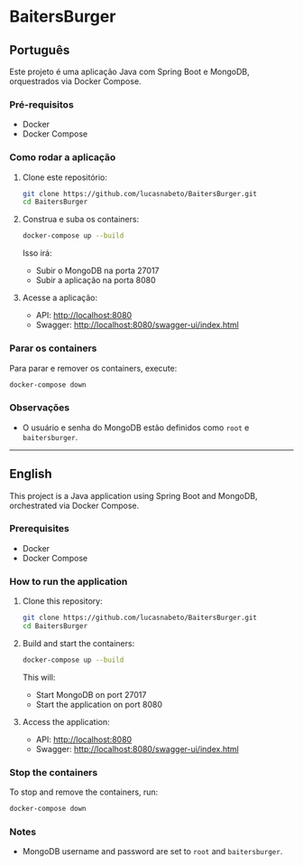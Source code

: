 # BaitersBurger 

## Português

Este projeto é uma aplicação Java com Spring Boot e MongoDB, orquestrados via Docker Compose.

### Pré-requisitos

-   Docker
-   Docker Compose

### Como rodar a aplicação


1. Clone este repositório:

    ```bash
    git clone https://github.com/lucasnabeto/BaitersBurger.git
    cd BaitersBurger
    ```


2. Construa e suba os containers:

    ```bash
    docker-compose up --build
    ```

    Isso irá:

    - Subir o MongoDB na porta 27017
    - Subir a aplicação na porta 8080


3. Acesse a aplicação:
    - API: [http://localhost:8080](http://localhost:8080)
    - Swagger: [http://localhost:8080/swagger-ui/index.html](http://localhost:8080/swagger-ui/index.html)

### Parar os containers

Para parar e remover os containers, execute:

```bash
docker-compose down
```

### Observações

-   O usuário e senha do MongoDB estão definidos como `root` e `baitersburger`.

---

## English

This project is a Java application using Spring Boot and MongoDB, orchestrated via Docker Compose.

### Prerequisites

-   Docker
-   Docker Compose

### How to run the application

1. Clone this repository:

    ```bash
    git clone https://github.com/lucasnabeto/BaitersBurger.git
    cd BaitersBurger
    ```


2. Build and start the containers:

    ```bash
    docker-compose up --build
    ```

    This will:

    - Start MongoDB on port 27017
    - Start the application on port 8080


3. Access the application:
    - API: [http://localhost:8080](http://localhost:8080)
    - Swagger: [http://localhost:8080/swagger-ui/index.html](http://localhost:8080/swagger-ui/index.html)

### Stop the containers

To stop and remove the containers, run:

```bash
docker-compose down
```

### Notes

-   MongoDB username and password are set to `root` and `baitersburger`.
